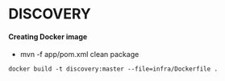 # DISCOVERY


#### Creating Docker image

* mvn -f app/pom.xml clean package
```
docker build -t discovery:master --file=infra/Dockerfile .
```

